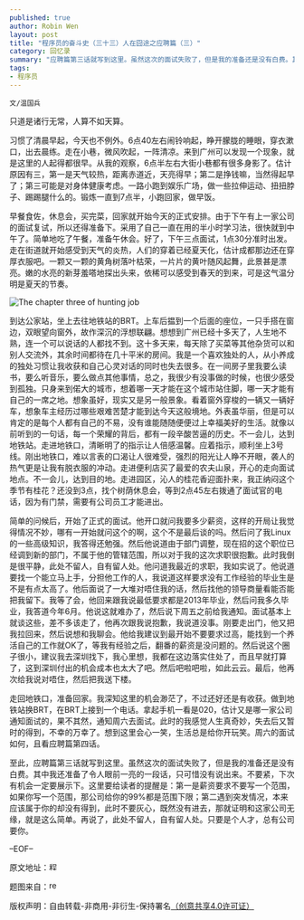 ```yaml
---
published: true
author: Robin Wen
layout: post
title: "程序员的奋斗史（三十三）人在囧途之应聘篇（三）"
category: 回忆录
summary: "应聘篇第三话就写到这里。虽然这次的面试失败了，但是我的准备还是没有白费。其中我还准备了令人眼前一亮的一段话，只可惜没有说出来。不要紧，下次有机会一定要展示下。这里要给读者的提醒是：第一是薪资要求不要写一个范围，如果你写一个范围，那公司给你的99%都是范围下限；第二遇到突发情况，本来应该属于你的却没有得到，此时不要灰心，既然没有进去，那就证明和这家公司无缘，就是这么简单。再说了，此处不留人，自有留人处。只要是个人才，总有公司要你。"
tags: 
- 程序员
---
```


`文/温国兵`

只道是诸行无常，人算不如天算。

习惯了清晨早起，今天也不例外。6点40左右闹铃响起，睁开朦胧的睡眼，穿衣漱口，出去晨练。走在小巷，微风吹起，一阵清凉。来到广州可以发现一个现象，就是这里的人起得都很早。从我的观察，6点半左右大街小巷都有很多身影了。估计原因有三，第一是天气较热，距离赤道近，天亮得早；第二是挣钱嘛，当然得起早了；第三可能是对身体健康考虑。一路小跑到娱乐广场，做一些拉伸运动、扭扭脖子、踢踢腿什么的。锻炼一直到7点半，小跑回家，做早饭。

早餐食佐，休息会，买完菜，回家就开始今天的正式安排。由于下午有上一家公司的面试复试，所以还得准备下。采用了自己一直在用的半小时学习法，很快就到中午了。简单地吃了午餐，准备午休会。好了，下午三点面试，1点30分准时出发。走在街道就开始感受到天气的炎热，人们的穿着已经夏天化，估计成都那边还在穿厚衣服吧。一颗又一颗的黄角树落叶枯荣，一片片的黄叶随风起舞，此景甚是漂亮。嫩的水亮的新芽羞嗒地探出头来，依稀可以感受到春天的到来，可是这气温分明是夏天的节奏。

![The chapter three of hunting job](http://i.imgur.com/DHgZP0B.jpg)

到达公家站，坐上去往地铁站的BRT。上车后揾到一个后面的座位，一只手搭在窗边，双眼望向窗外，故作深沉的浮想联翩。想想到广州已经十多天了，人生地不熟，连一个可以说话的人都找不到。这十多天来，每天除了买菜等其他杂货可以和别人交流外，其余时间都待在几十平米的房间。我是一个喜欢独处的人，从小养成的独处习惯让我收获和自己心灵对话的同时也失去很多。在一间房子里我要么读书，要么听音乐，要么做点其他事情，总之，我很少有没事做的时候，也很少感受到孤独。只身来到偌大的城市，想着哪一天才能在这个城市站住脚，哪一天才能有自己的一席之地。想象虽好，现实又是另一般景象。看着窗外穿梭的一辆又一辆好车，想象车主经历过哪些艰难苦楚才能到达今天这般境地。外表虽华丽，但是可以肯定的是每个人都有自己的不易，没有谁能随随便便过上幸福美好的生活。就像以前听到的一句话，每一个荣耀的背后，都有一段辛酸苦逼的历史。不一会儿，达到地铁站。走进地铁口，清晰明了的指示让人倍感温馨。应着指示，顺利坐上3号线。刚出地铁口，难以言表的口渴让人很难受，强烈的阳光让人睁不开眼，袭人的热气更是让我有脱衣服的冲动。走进便利店买了最爱的农夫山泉，开心的走向面试地点。不一会儿，达到目的地。走进园区，沁人的桂花香迎面扑来，我正纳闷这个季节有桂花？还没到3点，找个树荫休息会，等到2点45左右拨通了面试官的电话，因为有门禁，需要有公司员工才能进出。

简单的问候后，开始了正式的面试。他开口就问我要多少薪资，这样的开局让我觉得情况不妙，哪有一开始就问这个的啊，这个不是最后谈的吗。然后问了我Linux的一些高级知识，我答得还勉强。然后他说道由于部门调整，现在招的这个职位已经调到新的部门，不属于他的管辖范围，所以对于我的这次求职很抱歉。此时我倒是很平静，此处不留人，自有留人处。他问道我最近的求职，我如实说了。他说道要找一个能立马上手，分担他工作的人，我说道这样要求没有工作经验的毕业生是不是有点太高了。他后面说了一大堆对唔住我的话，然后找他的领导商量看能否能把我留下。我等了会，他回来跟我说最低要求都是2013年毕业，然后问我多久毕业，我答道今年6月。他说这就难办了，然后说下周五之前给我通知。面试基本上就谈这些，差不多该走了，他再次跟我说抱歉，我说道没事。刚要走出门，他又把我拉回来，然后说想和我聊会。他给我建议到最开始不要要求过高，能找到一个养活自己的工作就OK了，等我有经验之后，翻番的薪资是没问题的。然后说这个圈子很小，建议我去深圳找下，我心里想，我都在这边落实住处了，而且早就打算了，这到深圳付出的机会成本也太大了吧。然后吧啦吧啦，如此云云。最后，他再次给我说对唔住，然后把我送下楼。

走回地铁口，准备回家。我深知这里的机会渺茫了，不过还好还是有收获。做到地铁站换BRT，在BRT上接到一个电话。拿起手机一看是020，估计又是哪一家公司通知面试的，果不其然，通知周六去面试。此时的我感觉人生真奇妙，失去后又暂时的得到，不幸的万幸了。想到这里会心一笑，生活总是给你开玩笑。周六的面试如何，且看应聘篇第四话。

至此，应聘篇第三话就写到这里。虽然这次的面试失败了，但是我的准备还是没有白费。其中我还准备了令人眼前一亮的一段话，只可惜没有说出来。不要紧，下次有机会一定要展示下。这里要给读者的提醒是：第一是薪资要求不要写一个范围，如果你写一个范围，那公司给你的99%都是范围下限；第二遇到突发情况，本来应该属于你的却没有得到，此时不要灰心，既然没有进去，那就证明和这家公司无缘，就是这么简单。再说了，此处不留人，自有留人处。只要是个人才，总有公司要你。

–EOF–

原文地址：<a href="http://blog.csdn.net/justdb/article/details/20121739" target="_blank"><img src="http://i.imgur.com/BROigUO.jpg" title="程序员的奋斗史（三十三）——人在囧途之应聘篇（三）" height="16px" width="16px" border="0" alt="程序员的奋斗史（三十三）——人在囧途之应聘篇（三）" /></a>

题图来自：<a href="http://rebloggy.com/post/quote-life-cool-birds-words-creative-inspirational-yay-saying-fly-let-it-go/23591569625" target="_blank"><img src="http://i.imgur.com/MBUEkle.png" title="rebloggy" height="16px" width="16px" border="0" alt="rebloggy" /></a>

版权声明：自由转载-非商用-非衍生-保持署名<a href="http://creativecommons.org/licenses/by-nc-nd/4.0/deed.zh" target="_blank">（创意共享4.0许可证）</a>
